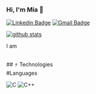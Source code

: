 ### Hi, I'm Mia 👋

[![Linkedin Badge](https://img.shields.io/badge/-miale-blue?style=flat-square&logo=Linkedin&logoColor=white&link=https://www.linkedin.com//in/miale/)](https://www.linkedin.com/in/miale/)
[![Gmail Badge](https://img.shields.io/badge/-tknle1@myseneca.ca-c14438?style=flat-square&logo=Gmail&logoColor=white&link=mailto:tknle1@myseneca.ca)](mailto:tknle1@myseneca.ca)

[![github stats](https://github-readme-stats.vercel.app/api?username=tknle)](https://github.com/miale/github-readme-stats)


I am

<br />
## ⚡ Technologies
<br>
#Languages
<br>

![C](https://img.shields.io/badge/-C-yellow?style=flat-square&logo=c)
![C++](https://img.shields.io/badge/-C++-00599C?style=flat-square&logo=c)
